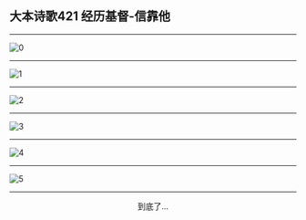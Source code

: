 
## 大本诗歌421 经历基督-信靠他
        
<div id="aplayer0"></div>

---

<img alt="0" data-original="/data/d0421/0">

---

<img alt="1" data-original="/data/d0421/1">

---

<img alt="2" data-original="/data/d0421/2">

---

<img alt="3" data-original="/data/d0421/3">

---

<img alt="4" data-original="/data/d0421/4">

---

<img alt="5" data-original="/data/d0421/5">

---

<p style="text-align: center">到底了...</p>

<script src="/js/dist-view.js"></script>

<script>
MAIN.id = 'd0421';
        
const ap0 = new APlayer({
    container: document.getElementById('aplayer0'),
    volume: 1,
    loop: 'none',
    preload: 'none',
    audio: [{
        name: '大本诗歌421.mp3',
        artist: '大本诗歌',
        url: 'https://res.wx.qq.com/voice/getvoice?mediaid=MzI0NTk3MDM5M18yMjQ3NDkyNjk4',
        cover: '/favicon'
    }]
});
</script>
